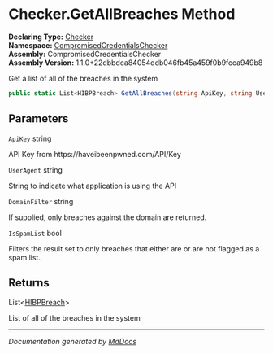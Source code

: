 ﻿<!--  
  <auto-generated>   
    The contents of this file were generated by a tool.  
    Changes to this file may be list if the file is regenerated  
  </auto-generated>   
-->

# Checker.GetAllBreaches Method

**Declaring Type:** [Checker](../index.md)  
**Namespace:** [CompromisedCredentialsChecker](../../index.md)  
**Assembly:** CompromisedCredentialsChecker  
**Assembly Version:** 1.1.0+22dbbdca84054ddb046fb45a459f0b9fcca949b8

Get a list of all of the breaches in the system

```csharp
public static List<HIBPBreach> GetAllBreaches(string ApiKey, string UserAgent, string DomainFilter = "", bool IsSpamList = false);
```

## Parameters

`ApiKey`  string

API Key from https:\/\/haveibeenpwned.com\/API\/Key

`UserAgent`  string

String to indicate what application is using the API

`DomainFilter`  string

If supplied, only breaches against the domain are returned.

`IsSpamList`  bool

Filters the result set to only breaches that either are or are not flagged as a spam list.

## Returns

List\<[HIBPBreach](../../HIBPBreach/index.md)\>

List of all of the breaches in the system

___

*Documentation generated by [MdDocs](https://github.com/ap0llo/mddocs)*
